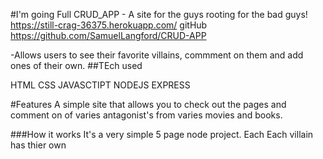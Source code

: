#I'm going Full CRUD_APP - A site for the guys rooting for the bad guys!
https://still-crag-36375.herokuapp.com/
gitHub https://github.com/SamuelLangford/CRUD-APP

 -Allows users to see their favorite villains, commment on them and add ones of their own.
##TEch used

HTML 
CSS
JAVASCTIPT
NODEJS
EXPRESS

#Features
A simple site that allows you to check out the pages and comment on of varies antagonist's from varies movies and books.

###How it works
It's a very simple 5 page node project. Each Each villain has thier own 



